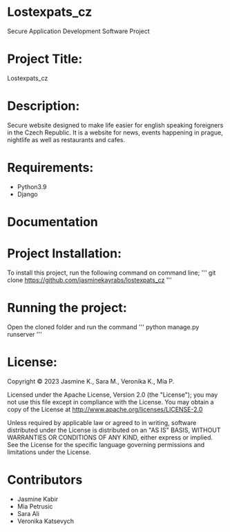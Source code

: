 # Lostexpats_cz
Secure Application Development Software Project

# Project Title: 
Lostexpats_cz
# Description: 
Secure website designed to make life easier for english speaking foreigners in the Czech Republic. It is a website for news, events happening in prague, nightlife as well as restaurants and cafes.

# Requirements: 
- Python3.9
- Django

# Documentation 

# Project Installation:
To install this project, run the following command on command line;
'''
git clone https://github.com/jasminekayrabs/lostexpats_cz
'''

# Running the project:
Open the cloned folder and run the command 
'''
python manage.py runserver
'''

# License:
Copyright © 2023 Jasmine K., Sara M., Veronika K., Mia P.

Licensed under the Apache License, Version 2.0 (the "License"); you may not use this file except in compliance with the License. You may obtain a copy of the License at http://www.apache.org/licenses/LICENSE-2.0

Unless required by applicable law or agreed to in writing, software distributed under the License is distributed on an "AS IS" BASIS, WITHOUT WARRANTIES OR CONDITIONS OF ANY KIND, either express or implied. See the License for the specific language governing permissions and limitations under the License.

# Contributors
- Jasmine Kabir
- Mia Petrusic
- Sara Ali
- Veronika Katsevych
